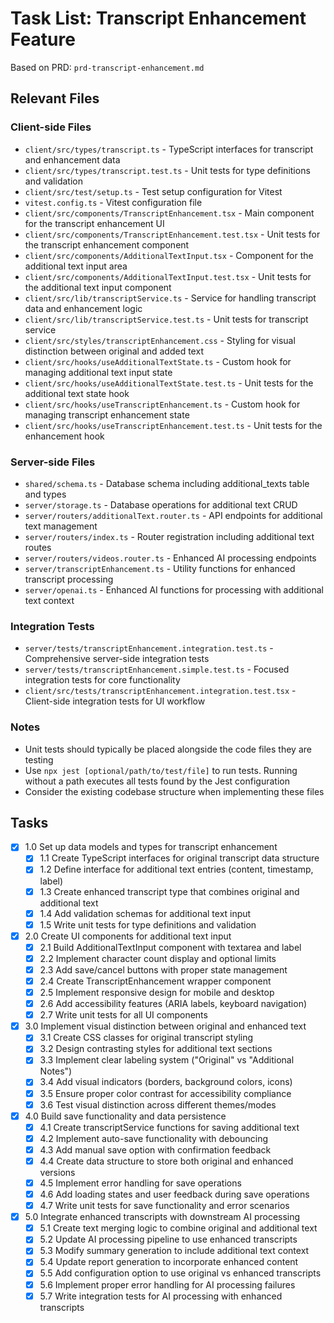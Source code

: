 # Task List: Transcript Enhancement Feature

Based on PRD: `prd-transcript-enhancement.md`

## Relevant Files

### Client-side Files
- `client/src/types/transcript.ts` - TypeScript interfaces for transcript and enhancement data
- `client/src/types/transcript.test.ts` - Unit tests for type definitions and validation
- `client/src/test/setup.ts` - Test setup configuration for Vitest
- `vitest.config.ts` - Vitest configuration file
- `client/src/components/TranscriptEnhancement.tsx` - Main component for the transcript enhancement UI
- `client/src/components/TranscriptEnhancement.test.tsx` - Unit tests for the transcript enhancement component
- `client/src/components/AdditionalTextInput.tsx` - Component for the additional text input area
- `client/src/components/AdditionalTextInput.test.tsx` - Unit tests for the additional text input component
- `client/src/lib/transcriptService.ts` - Service for handling transcript data and enhancement logic
- `client/src/lib/transcriptService.test.ts` - Unit tests for transcript service
- `client/src/styles/transcriptEnhancement.css` - Styling for visual distinction between original and added text
- `client/src/hooks/useAdditionalTextState.ts` - Custom hook for managing additional text input state
- `client/src/hooks/useAdditionalTextState.test.ts` - Unit tests for the additional text state hook
- `client/src/hooks/useTranscriptEnhancement.ts` - Custom hook for managing transcript enhancement state
- `client/src/hooks/useTranscriptEnhancement.test.ts` - Unit tests for the enhancement hook

### Server-side Files
- `shared/schema.ts` - Database schema including additional_texts table and types
- `server/storage.ts` - Database operations for additional text CRUD
- `server/routers/additionalText.router.ts` - API endpoints for additional text management
- `server/routers/index.ts` - Router registration including additional text routes
- `server/routers/videos.router.ts` - Enhanced AI processing endpoints
- `server/transcriptEnhancement.ts` - Utility functions for enhanced transcript processing
- `server/openai.ts` - Enhanced AI functions for processing with additional text context

### Integration Tests
- `server/tests/transcriptEnhancement.integration.test.ts` - Comprehensive server-side integration tests
- `server/tests/transcriptEnhancement.simple.test.ts` - Focused integration tests for core functionality
- `client/src/tests/transcriptEnhancement.integration.test.tsx` - Client-side integration tests for UI workflow

### Notes

- Unit tests should typically be placed alongside the code files they are testing
- Use `npx jest [optional/path/to/test/file]` to run tests. Running without a path executes all tests found by the Jest configuration
- Consider the existing codebase structure when implementing these files

## Tasks

- [x] 1.0 Set up data models and types for transcript enhancement
  - [x] 1.1 Create TypeScript interfaces for original transcript data structure
  - [x] 1.2 Define interface for additional text entries (content, timestamp, label)
  - [x] 1.3 Create enhanced transcript type that combines original and additional text
  - [x] 1.4 Add validation schemas for additional text input
  - [x] 1.5 Write unit tests for type definitions and validation

- [x] 2.0 Create UI components for additional text input
  - [x] 2.1 Build AdditionalTextInput component with textarea and label
  - [x] 2.2 Implement character count display and optional limits
  - [x] 2.3 Add save/cancel buttons with proper state management
  - [x] 2.4 Create TranscriptEnhancement wrapper component
  - [x] 2.5 Implement responsive design for mobile and desktop
  - [x] 2.6 Add accessibility features (ARIA labels, keyboard navigation)
  - [x] 2.7 Write unit tests for all UI components

- [x] 3.0 Implement visual distinction between original and enhanced text
  - [x] 3.1 Create CSS classes for original transcript styling
  - [x] 3.2 Design contrasting styles for additional text sections
  - [x] 3.3 Implement clear labeling system ("Original" vs "Additional Notes")
  - [x] 3.4 Add visual indicators (borders, background colors, icons)
  - [x] 3.5 Ensure proper color contrast for accessibility compliance
  - [x] 3.6 Test visual distinction across different themes/modes

- [x] 4.0 Build save functionality and data persistence
  - [x] 4.1 Create transcriptService functions for saving additional text
  - [x] 4.2 Implement auto-save functionality with debouncing
  - [x] 4.3 Add manual save option with confirmation feedback
  - [x] 4.4 Create data structure to store both original and enhanced versions
  - [x] 4.5 Implement error handling for save operations
  - [x] 4.6 Add loading states and user feedback during save operations
  - [x] 4.7 Write unit tests for save functionality and error scenarios

- [x] 5.0 Integrate enhanced transcripts with downstream AI processing
  - [x] 5.1 Create text merging logic to combine original and additional text
  - [x] 5.2 Update AI processing pipeline to use enhanced transcripts
  - [x] 5.3 Modify summary generation to include additional text context
  - [x] 5.4 Update report generation to incorporate enhanced content
  - [x] 5.5 Add configuration option to use original vs enhanced transcripts
  - [x] 5.6 Implement proper error handling for AI processing failures
  - [x] 5.7 Write integration tests for AI processing with enhanced transcripts 